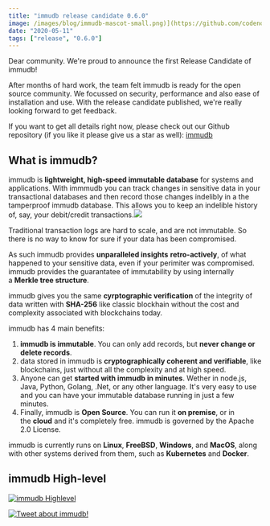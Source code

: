 ```yaml
---
title: "immudb release candidate 0.6.0"
image: /images/blog/immudb-mascot-small.png)](https://github.com/codenotary/immudb/blob/master/img/immudb-mascot-small.png
date: "2020-05-11"
tags: ["release", "0.6.0"]
---
```


Dear community. We're proud to announce the first Release Candidate of immudb!

After months of hard work, the team felt immudb is ready for the open source community. We focussed on security, performance and also ease of installation and use. With the release candidate published, we're really looking forward to get feedback.

If you want to get all details right now, please check out our Github repository (if you like it please give us a star as well): [immudb](https://github.com/codenotary/immudb)

## What is immudb?

immudb is **lightweight, high-speed immutable database** for systems and applications. With immmudb you can track changes in sensitive data in your transactional databases and then record those changes indelibly in a the tamperproof immudb database. This allows you to keep an indelible history of, say, your debit/credit transactions.[![](/images/blog/immudb-mascot-small.png)](https://github.com/codenotary/immudb/blob/master/img/immudb-mascot-small.png)

Traditional transaction logs are hard to scale, and are not immutable. So there is no way to know for sure if your data has been compromised.

As such immudb provides **unparalleled insights** **retro-actively**, of what happened to your sensitive data, even if your perimiter was compromised. immudb provides the guarantatee of immutability by using internally a **Merkle tree structure**.

immudb gives you the same **cyrptographic verification** of the integrity of data written with **SHA-256** like classic blockhain without the cost and complexity associated with blockchains today.

immudb has 4 main benefits:

1. **immudb is immutable**. You can only add records, but **never change or delete records**.
2. data stored in immudb is **cryptographically coherent and verifiable**, like blockchains, just without all the complexity and at high speed.
3. Anyone can get **started with immudb in minutes**. Wether in node.js, Java, Python, Golang, .Net, or any other language. It's very easy to use and you can have your immutable database running in just a few minutes.
4. Finally, immudb is **Open Source**. You can run it **on premise**, or in the **cloud** and it's completely free. immudb is governed by the Apache 2.0 License.

immudb is currently runs on **Linux**, **FreeBSD**, **Windows**, and **MacOS**, along with other systems derived from them, such as **Kubernetes** and **Docker**.

## **immudb High-level**

[![immudb Highlevel](/images/blog/highlevel.png "immudb highlevel overview")](https://github.com/codenotary/immudb/blob/master/img/highlevel.png)

[![Tweet about immudb!](https://camo.githubusercontent.com/65fd47cbaab26b81c38adc03ebb86ee9dd42cb5f/68747470733a2f2f696d672e736869656c64732e696f2f747769747465722f75726c2f687474702f736869656c64732e696f2e7376673f7374796c653d736f6369616c266c6162656c3d547765657425323061626f7574253230696d6d756462)](https://twitter.com/intent/tweet?text=immudb:%20lightweight,%20high-speed%20immutable%20database!&url=https://github.com/codenotary/immudb)
